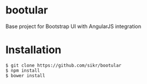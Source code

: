 # bootular
Base project for Bootstrap UI with AngularJS integration
# Installation
```
$ git clone https://github.com/sikr/bootular
$ npm install
$ bower install
```
